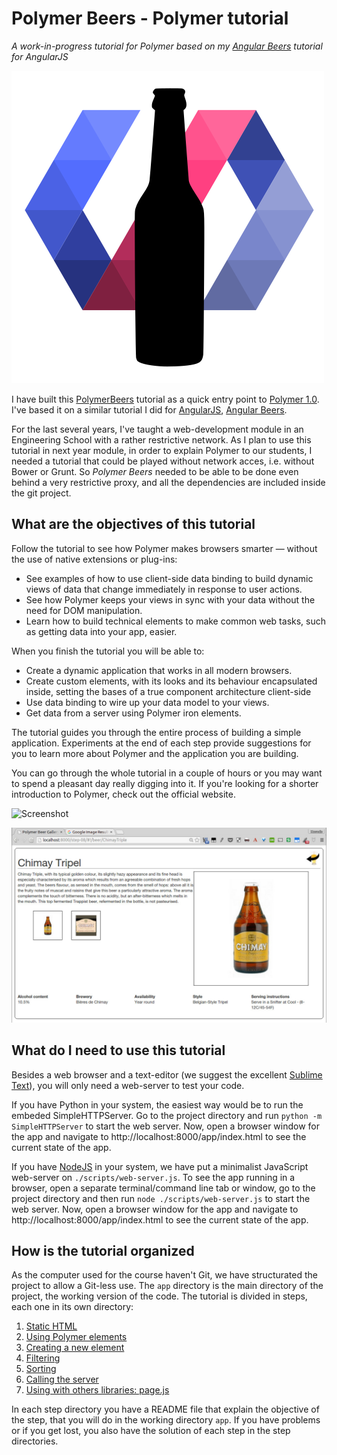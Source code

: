 # Polymer Beers - Polymer tutorial

*A work-in-progress tutorial for Polymer based on my [Angular Beers](https://github.com/LostInBrittany/angular-beers) tutorial for AngularJS*   

![Logo](/img/logo-500px.png)

I have built this [PolymerBeers](https://github.com/LostInBrittany/polymer-beers) tutorial as a quick entry point to [Polymer 1.0](https://www.polymer-project.org/1.0/). I've based it on a similar tutorial I did for [AngularJS](http://angular.io), [Angular Beers](https://github.com/LostInBrittany/angular-beers).  

For the last several years, I've taught a web-development module in an Engineering School with a rather restrictive network. As I plan to use this tutorial in next year module, in order to explain Polymer to our students, I needed a tutorial that could be played without network acces, i.e. without Bower or Grunt. So *Polymer Beers* needed to be able to be done even behind a very restrictive proxy, and all the dependencies are included inside the git project.

## What are the objectives of this tutorial ##

Follow the tutorial to see how Polymer makes browsers smarter — without the use of native extensions or plug-ins:

+ See examples of how to use client-side data binding to build dynamic views of data that change immediately in response to user actions.
+ See how Polymer keeps your views in sync with your data without the need for DOM manipulation.
+ Learn how to build technical elements to make common web tasks, such as getting data into your app, easier.

When you finish the tutorial you will be able to:

+ Create a dynamic application that works in all modern browsers.
+ Create custom elements, with its looks and its behaviour encapsulated inside, setting the bases of a true component architecture client-side
+ Use data binding to wire up your data model to your views.
+ Get data from a server using Polymer iron elements.

The tutorial guides you through the entire process of building a simple application. Experiments at the end of each step provide suggestions for you to learn more about Polymer and the application you are building.

You can go through the whole tutorial in a couple of hours or you may want to spend a pleasant day really digging into it. If you're looking for a shorter introduction to Polymer, check out the official website.

![Screenshot](/img/step-06_01.jpg)  


![Screenshot](/img/step-08_02.jpg)

## What do I need to use this tutorial ##

Besides a web browser and a text-editor (we suggest the excellent [Sublime Text](http://www.sublimetext.com/)), you will only need a web-server to test your code.

If you have Python in your system, the easiest way would be to run the embeded SimpleHTTPServer. Go to the project directory and run `python -m SimpleHTTPServer` to start the web server. Now, open a browser window for the app and navigate to http://localhost:8000/app/index.html to see the current state of the app.

If you have [NodeJS](http://nodejs.org) in your system, we have put a minimalist JavaScript web-server on `./scripts/web-server.js`. To see the app running in a browser, open a separate terminal/command line tab or window, go to the project directory and then run `node ./scripts/web-server.js` to start the web server. Now, open a browser window for the app and navigate to http://localhost:8000/app/index.html to see the current state of the app.

## How is the tutorial organized ##

As the computer used for the course haven't Git, we have structurated the project to allow a Git-less use. The `app` directory is the main directory of the project, the working version of the code. The tutorial is divided in steps, each one in its own directory:

1. [Static HTML](./step-01/)
1. [Using Polymer elements](./step-02/)
1. [Creating a new element](./step-03/)
1. [Filtering](./step-04/)
1. [Sorting](./step-05/)
1. [Calling the server](./step-06/)
1. [Using with others libraries: page.js](./step-07/)

In each step directory you have a README file that explain the objective of the step, that you will do in the working directory `app`. If you have problems or if you get lost, you also have the solution of each step in the step directories.
